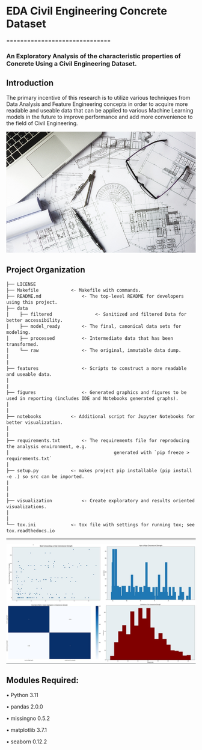 # EDA Civil Engineering Concrete Dataset 
==============================

### An Exploratory Analysis of the characteristic properties of Concrete Using a Civil Engineering Dataset. 

## Introduction
The primary incentive of this research is to utilize various techniques from Data Analysis and Feature Engineering 
concepts in order to acquire more readable and useable data that can be applied to various Machine Learning models 
in the future to improve performance and add more convenience to the field of Civil Engineering.  

![alt text](https://github.com/shahriar-rahman/EDA-Civil-Engineering-Concrete-Dataset/blob/main/img/Civil_Engineering.jpg)

Project Organization
------------

    ├── LICENSE
    ├── Makefile          	<- Makefile with commands.
    ├── README.md             	<- The top-level README for developers using this project.
    ├── data
    │    ├── filtered       		 <- Sanitized and filtered Data for better accessibility.
    │    ├── model_ready    	<- The final, canonical data sets for modeling.
    │    ├── processed      	<- Intermediate data that has been transformed.
    │    └── raw            	<- The original, immutable data dump.
    │
	|
    ├── features                <- Scripts to construct a more readable and useable data.
    │
	|
    ├── figures            		<- Generated graphics and figures to be used in reporting (includes IDE and Notebooks generated graphs).
    │    				     
    │
    ├── notebooks          	<- Additional script for Jupyter Notebooks for better visualization.
    │
	│
    ├── requirements.txt    	<- The requirements file for reproducing the analysis environment, e.g.
    │                         				generated with `pip freeze > requirements.txt`
    │
    ├── setup.py           	<- makes project pip installable (pip install -e .) so src can be imported.
	|
    │
	|	
    ├── visualization           <- Create exploratory and results oriented visualizations.
    │ 
    │
    └── tox.ini            	<- tox file with settings for running tox; see tox.readthedocs.io

--------

![alt text](https://github.com/shahriar-rahman/EDA-Civil-Engineering-Concrete-Dataset/blob/main/img/img.JPG)

## Modules Required:
• Python 3.11

• pandas 2.0.0

• missingno 0.5.2

• matplotlib 3.7.1

• seaborn 0.12.2
